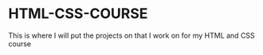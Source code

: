# HTML-CSS-COURSE
This is where I will put the projects on that I work on for my HTML and CSS course 
